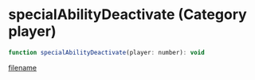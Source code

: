 # specialAbilityDeactivate (Category player)

```js
function specialAbilityDeactivate(player: number): void
```

[filename](specialAbilityDeactivate_m.md ':include')